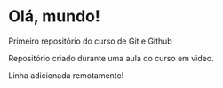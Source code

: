 # Olá, mundo!
 Primeiro repositório do curso de Git e Github

 Repositório criado durante uma aula do curso em video.

 Linha adicionada remotamente!
